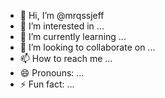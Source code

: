 - 👋 Hi, I’m @mrqssjeff
- 👀 I’m interested in ...
- 🌱 I’m currently learning ...
- 💞️ I’m looking to collaborate on ...
- 📫 How to reach me ...
- 😄 Pronouns: ...
- ⚡ Fun fact: ...

<!---
mrqssjeff/mrqssjeff is a ✨ special ✨ repository because its `README.md` (this file) appears on your GitHub profile.
You can click the Preview link to take a look at your changes.
--->
